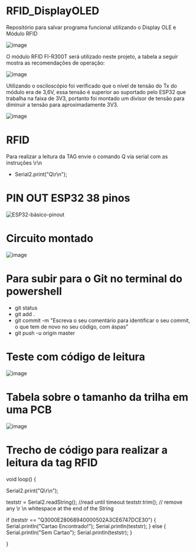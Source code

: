 # RFID_DisplayOLED

Repositório para salvar programa funcional utilizando o Display OLE e Módulo RFID

![image](https://user-images.githubusercontent.com/101602056/235198361-b76f9317-bb5e-43c9-9cd0-af37dfae9771.png)

O módulo RFID FI-R300T será utilizado neste projeto, a tabela a seguir mostra as recomendações de operação: 

![image](https://user-images.githubusercontent.com/101602056/235917938-8f8c51bd-20d4-4aee-aae7-4fd905e80506.png)

Utilizando o osciloscópio foi verificado que o nível de tensão do Tx do módulo era de 3,6V, essa tensão é superior ao suportado pelo ESP32 que trabalha na faixa de 3V3, portanto foi montado um divisor de tensão para diminuir a tensão para aproximadamente 3V3. 

![image](https://user-images.githubusercontent.com/101602056/235919336-6be9d3e6-eabe-4b2a-a6e2-9c9d79a45004.png)

# RFID 

Para realizar a leitura da TAG envie o comando Q via serial com as instruções \r\n
* Serial2.print("Q\r\n");

# PIN OUT ESP32 38 pinos

![ESP32-básico-pinout](https://user-images.githubusercontent.com/101602056/235232991-eac5c2de-e2bb-4813-b9b1-8c859ec85699.jpg)

# Circuito montado 

![image](https://user-images.githubusercontent.com/101602056/235908544-1131aa3c-99f0-4535-a750-06cb1ed3697a.png)

# Para subir para o Git no terminal do powershell

* git status 
* git add .
* git commit -m "Escreva o seu comentário para identificar o seu commit, o que tem de novo no seu código, com áspas"
* git push -u origin master

# Teste com código de leitura 

![image](https://user-images.githubusercontent.com/101602056/235915492-ce890871-c24c-41c1-9973-dfdd109dd6cf.png)

# Tabela sobre o tamanho da trilha em uma PCB

![image](https://github.com/VictorRavani/RFID_DisplayOLED/assets/101602056/4a745e45-66c7-45a3-b69e-e2f93896325d)

# Trecho de código para realizar a leitura da tag RFID


void loop() 
{

  Serial2.print("Q\r\n");
 
  teststr = Serial2.readString();  //read until timeout
  teststr.trim();                        // remove any \r \n whitespace at the end of the String

  if (teststr == "Q3000E28068940000502A3CE6747DCE30") {
    Serial.println("Cartao Encontrado!");
    Serial.println(teststr);
  } else {
    Serial.println("Sem Cartao");
    Serial.println(teststr);
  }

}

